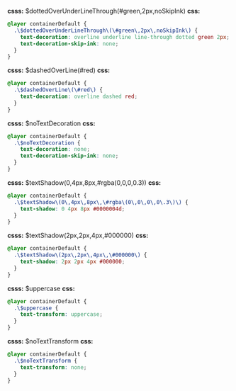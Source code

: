 **csss:** $dottedOverUnderLineThrough(#green,2px,noSkipInk)
**css:**
```css
@layer containerDefault {
  .\$dottedOverUnderLineThrough\(\#green\,2px\,noSkipInk\) {
    text-decoration: overline underline line-through dotted green 2px;
    text-decoration-skip-ink: none;
  }
}
```

**csss:** $dashedOverLine(#red)
**css:**
```css
@layer containerDefault {
  .\$dashedOverLine\(\#red\) {
    text-decoration: overline dashed red;
  }
}
```

**csss:** $noTextDecoration
**css:**
```css
@layer containerDefault {
  .\$noTextDecoration {
    text-decoration: none;
    text-decoration-skip-ink: none;
  }
}
```

**csss:** $textShadow(0,4px,8px,#rgba(0,0,0,0.3))
**css:**
```css
@layer containerDefault {
  .\$textShadow\(0\,4px\,8px\,\#rgba\(0\,0\,0\,0\.3\)\) {
    text-shadow: 0 4px 8px #0000004d;
  }
}
```

**csss:** $textShadow(2px,2px,4px,#000000)
**css:**
```css
@layer containerDefault {
  .\$textShadow\(2px\,2px\,4px\,\#000000\) {
    text-shadow: 2px 2px 4px #000000;
  }
}
```

**csss:** $uppercase
**css:**
```css
@layer containerDefault {
  .\$uppercase {
    text-transform: uppercase;
  }
}
```

**csss:** $noTextTransform
**css:**
```css
@layer containerDefault {
  .\$noTextTransform {
    text-transform: none;
  }
}
```
